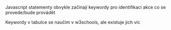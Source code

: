 Javascript statementy obvykle začínají keywordy pro identifikaci akce co se provede/bude provádět

 Keywordy v tabulce se naučím v w3schools, ale existuje jich víc
